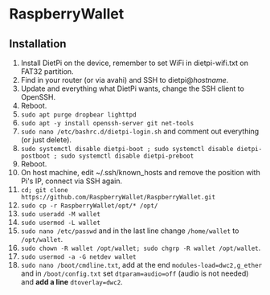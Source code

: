 # RaspberryWallet

## Installation
1. Install DietPi on the device, remember to set WiFi in dietpi-wifi.txt on FAT32 partition.
2. Find in your router (or via avahi) and SSH to dietpi@_hostname_.
3. Update and everything what DietPi wants, change the SSH client to OpenSSH.
4. Reboot.
5. `sudo apt purge dropbear lighttpd`
6. `sudo apt -y install openssh-server git net-tools`
6. `sudo nano /etc/bashrc.d/dietpi-login.sh` and comment out everything (or just delete).
7. `sudo systemctl disable dietpi-boot ; sudo systemctl disable dietpi-postboot ; sudo systemctl disable dietpi-preboot`
8. Reboot.
9. On host machine, edit ~/.ssh/known_hosts and remove the position with Pi's IP, connect via SSH again.
10. `cd; git clone https://github.com/RaspberryWallet/RaspberryWallet.git`
11. `sudo cp -r RaspberryWallet/opt/* /opt/`
12. `sudo useradd -M wallet`
13. `sudo usermod -L wallet`
14. `sudo nano /etc/passwd` and in the last line change `/home/wallet` to `/opt/wallet`.
15. `sudo chown -R wallet /opt/wallet; sudo chgrp -R wallet /opt/wallet`.
16. `sudo usermod -a -G netdev wallet`
17. `sudo nano /boot/cmdline.txt`, add at the end `modules-load=dwc2,g_ether` and in `/boot/config.txt` set `dtparam=audio=off` (audio is not needed) and **add a line** `dtoverlay=dwc2`.

